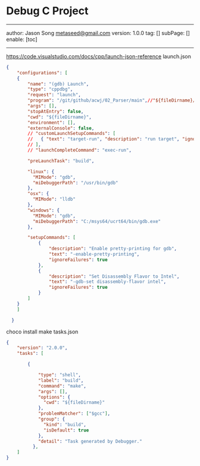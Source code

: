 # Debug C Project
---
author: Jason Song <metaseed@gmail.com>
version: 1.0.0
tag: []
subPage: []
enable: [toc]

---
https://code.visualstudio.com/docs/cpp/launch-json-reference
launch.json
```json
{
	"configurations": [
	{
		"name": "(gdb) Launch",
		"type": "cppdbg",
		"request": "launch",
		"program": "/git/github/acwj/02_Parser/main",//"${fileDirname}/${fileBasenameNoExtension}",
		"args": [],
		"stopAtEntry": false,
		"cwd": "${fileDirname}",
		"environment": [],
		"externalConsole": false,
		// "customLaunchSetupCommands": [
		//   { "text": "target-run", "description": "run target", "ignoreFailures": false }
		// ],
		// "launchCompleteCommand": "exec-run",

		"preLaunchTask": "build",

		"linux": {
		  "MIMode": "gdb",
		  "miDebuggerPath": "/usr/bin/gdb"
		},
		"osx": {
		  "MIMode": "lldb"
		},
		"windows": {
		  "MIMode": "gdb",
		  "miDebuggerPath": "C:/msys64/ucrt64/bin/gdb.exe"
		},

		"setupCommands": [
			{
				"description": "Enable pretty-printing for gdb",
				"text": "-enable-pretty-printing",
				"ignoreFailures": true
			},
			{
				"description": "Set Disassembly Flavor to Intel",
				"text": "-gdb-set disassembly-flavor intel",
				"ignoreFailures": true
			}
		]
	}
	]

  }

```
choco install make
tasks.json
```json
{
	"version": "2.0.0",
	"tasks": [

		{

			"type": "shell",
			"label": "build",
			"command": "make",
			"args": [],
			"options": {
			  "cwd": "${fileDirname}"
			},
			"problemMatcher": ["$gcc"],
			"group": {
			  "kind": "build",
			  "isDefault": true
			},
			"detail": "Task generated by Debugger."
		  },
	]
}
```
